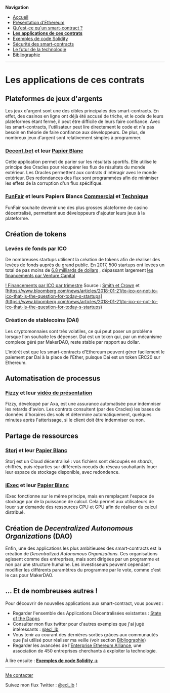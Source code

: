 **Navigation**
* [Accueil](index.html)
* [Présentation d'Ethereum](ethereum.html)
* [Qu'est-ce qu'un smart-contract ?](smartcontracts.html)
* [**Les applications de ces contrats**](applications.html)
* [Exemples de code Solidity](exemples.html)
* [Sécurité des smart-contracts](securite.html)
* [Le futur de la technologie](futur.html)
* [Bibliographie](bibliographie.html)

___
# Les applications de ces contrats

## Plateformes de jeux d'argents

Les jeux d'argent sont une des cibles principales des smart-contracts. En effet, des casinos en ligne ont déjà été accusé de triche, et le code de leurs plateformes
étant fermé, il peut être difficile de leurs faire confiance. Avec les smart-contracts, l'utilisateur peut lire directement le code et n'a pas besoin 
en théorie de faire confiance aux développeurs. De plus, de nombreux jeux d'argent sont relativement simples à programmer.

### [Decent.bet](https://decent.bet) et leur [Papier Blanc](https://decent.bet/whitepaper)

Cette application permet de parier sur les résultats sportifs. Elle utilise le principe des Oracles pour récupérer les flux de résultats du monde extérieur.
Les Oracles permettent aux contrats d'intéragir avec le monde extérieur. Des redondances des flux sont programmées afin de minimiser les effets de la corruption
d'un flux spécifique.

### [FunFair](https://funfair.io/) et leurs Papiers Blancs [Commercial](https://funfair.io/wp-content/uploads/FunFair-Commercial-White-Paper.pdf) et [Technique](https://funfair.io/wp-content/uploads/FunFair-Technical-White-Paper.pdf)

FunFair souhaite devenir une des plus grosses plateforme de casino décentralisé, permettant aux développeurs d'ajouter leurs jeux à la plateforme.

## Création de tokens

### Levées de fonds par ICO

De nombreuses startups utilisent la création de tokens afin de réaliser des levées de fonds auprès du grand public. En 2017, 500 startups ont levées
un total de pas moins de [6.8 milliards de dollars](https://www.bloomberg.com/news/articles/2018-01-21/to-ico-or-not-to-ico-that-is-the-question-for-today-s-startups)
, dépassant largement [les financements par Venture Capital](https://www.cnbc.com/2017/08/09/initial-coin-offerings-surpass-early-stage-venture-capital-funding.html)

[! Financements par ICO par trimestre](icos.png)
Source : [Smith et Crown](https://www.smithandcrown.com/icos/) et [https://www.bloomberg.com/news/articles/2018-01-21/to-ico-or-not-to-ico-that-is-the-question-for-today-s-startups](https://www.bloomberg.com/news/articles/2018-01-21/to-ico-or-not-to-ico-that-is-the-question-for-today-s-startups)

### Création de stablecoins (DAI)

Les cryptomonnaies sont très volatiles, ce qui peut poser un problème lorsque l'on souhaite les dépenser. Dai est un token qui, par un mécanisme complexe
géré par MakerDAO, reste stable par rapport au dollar.

L'intérêt est que les smart-contracts d'Ethereum peuvent gérer facilement le paiement par Dai à la place de l'Ether, puisque Dai est un token ERC20 sur Ethereum.

## Automatisation de processus

### [Fizzy](https://fizzy.axa/) et leur [vidéo de présentation](https://www.youtube.com/watch?v=C4RxizgkVxQ)

Fizzy, développé par Axa, est une assurance automatisée pour indemniser les retards d'avion. Les contrats consultent (par des Oracles) les bases de 
données d'horaires des vols et détermine automatiquement, quelques minutes après l'atterissage, si le client doit être indemniser ou non.

## Partage de ressources

### [Storj](https://storj.io/) et leur [Papier Blanc](https://storj.io/storj.pdf)

Storj est un Cloud décentralisé : vos fichiers sont découpés en _shards_, chiffrés, puis réparties sur différents noeuds du réseau souhaitants louer leur espace
de stockage disponible, avec redondence.

### [iExec](https://iex.ec) et leur [Papier Blanc](https://iex.ec/app/uploads/2017/04/iExec-WPv2.0-English.pdf) 

iExec fonctionne sur le même principe, mais en remplaçant l'espace de stockage par de la puissance de calcul. Cela permet aux utilisateurs de louer sur demande
des ressources CPU et GPU afin de réaliser du calcul distribué.

## Création de _Decentralized Autonomous Organizations_ (DAO)

Enfin, une des applications les plus ambitieuses des smart-contracts est la création de _Decentralized Autonomous Organizations_. Ces organisations agissent comme
des entreprises, mais sont dirigées par un programme et non par une structure humaine. Les investisseurs peuvent cependant modifier les différents paramètres
du programme par le vote, comme c'est le cas pour MakerDAO.

## ... Et de nombreuses autres !

Pour découvrir de nouvelles applications aux smart-contract, vous pouvez :

* Regarder l'ensemble des Applications Décentralisées existantes : [State of the Dapps](https://www.stateofthedapps.com/)
* Consulter mon flux twitter pour d'autres exemples que j'ai jugé intéressants : [@ecl_lb](https://twitter.com/ecl_lb)
* Vous tenir au courant des dernières sorties grâces aux communautés que j'ai utilisé pour réaliser ma veille (voir section [Bibliographie](bibliographie.html))
* Regarder les avancées de l'[Enterprise Ethereum Alliance](https://entethalliance.org/members/), une association de 450 entreprises cherchants à exploiter
la technologie.

À lire ensuite : [**Exemples de code Solidity ->**](exemples.html)

___
[Me contacter](mailto://leo.besancon@ecl14.ec-lyon.fr)

Suivez mon flux Twitter : [@ecl_lb](https://twitter.com/ecl_lb) !
